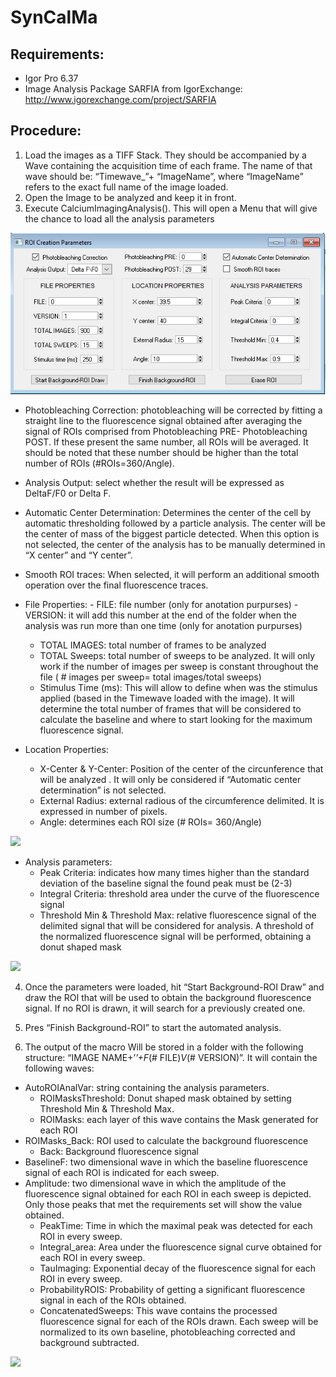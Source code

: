 # SynCalMa

## Requirements: 
- Igor Pro 6.37
- Image Analysis Package SARFIA from IgorExchange: http://www.igorexchange.com/project/SARFIA

## Procedure: 
1.	Load the images as a TIFF Stack. They should be accompanied by a Wave containing the acquisition time of each frame. The name of that wave should be: “Timewave_”+ “ImageName”,  where “ImageName” refers to the exact full name of the image loaded.
2.	Open the Image to be analyzed and keep it in front. 
3.	Execute CalciumImagingAnalysis(). This will open a Menu that will give the chance to load all the analysis parameters 

<img src=https://github.com/mjmoglie/SynCalMa/blob/master/IMAGENES/MENU.png width="700">
 
-	Photobleaching Correction: photobleaching will be corrected by fitting a straight line to the fluorescence signal obtained after averaging the signal of ROIs comprised from Photobleaching PRE- Photobleaching POST. If these present the same number, all ROIs will be averaged. It should be noted that these number should be higher than the total number of ROIs (#ROIs=360/Angle).
-	Analysis Output: select whether the result will be expressed as DeltaF/F0 or Delta F.
-	Automatic Center Determination: Determines the center of the cell by automatic thresholding followed by a particle analysis. The center will be the center of mass of the biggest particle detected. When this option is not selected, the center of the analysis has to be manually determined in “X center” and “Y center”. 
-	Smooth ROI traces: When selected, it will perform an additional smooth operation over the final fluorescence traces.
-	File Properties: 
		-	FILE: file number (only for anotation purpurses)
		-	VERSION: it will add this number at the end of the folder when the analysis was run more than one time (only for anotation purpurses)
	 -	TOTAL IMAGES: total number of frames to be analyzed
	 -	TOTAL Sweeps: total number of sweeps to be analyzed. It will only work if the number of images per sweep is constant throughout the file ( # images per sweep= total       images/total sweeps)
	 -	Stimulus Time (ms): This will allow to define when was the stimulus applied (based in the Timewave loaded with the image). It will determine the total number of frames that will be considered to calculate the baseline and where to start looking for the maximum fluorescence signal.
 
-	Location Properties: 
	 -	X-Center & Y-Center: Position of the center of the circunference that will be analyzed .  It will only be considered if “Automatic center determination” is not selected. 
	 -	External Radius: external radious of the circumference delimited. It is expressed in number of pixels. 
	 -	Angle: determines each ROI size (# ROIs= 360/Angle) 
 
<img src=https://github.com/mjmoglie/SynCalMa/blob/master/IMAGENES/Dise%C3%B1o%20ROI.png width="350">

-	Analysis parameters: 
 	-	Peak Criteria: indicates how many times higher than the standard deviation of the baseline signal the found peak must be (2-3)
 	-	Integral Criteria: threshold area under the curve of the fluorescence signal
 	-	Threshold Min & Threshold Max: relative fluorescence signal of the delimited signal that will be considered for analysis. A threshold of the normalized fluorescence signal  will be performed, obtaining a donut shaped mask

<img src=https://github.com/mjmoglie/SynCalMa/blob/master/IMAGENES/Dise%C3%B1o%20ROI%20y%20MASCARA.png width="350">

4.	Once the parameters were loaded, hit “Start Background-ROI Draw” and draw the ROI that will be used to obtain the background fluorescence signal. If no ROI is drawn, it will search for a previously created one.

5.	Pres “Finish Background-ROI” to start the automated analysis. 

6.	The output of the macro Will be stored in a folder with the following structure:  “IMAGE NAME+’_’+F_(# FILE)_V_(# VERSION)”. It will contain the following waves: 
  -	AutoROIAnalVar: string containing the analysis parameters.
	-	ROIMasksThreshold: Donut shaped mask obtained by setting Threshold Min & Threshold Max.
	-	ROIMasks: each layer of this wave contains the Mask generated for each ROI
  - ROIMasks_Back: ROI used to calculate the background fluorescence 
 	-	Back: Background fluorescence signal
  - BaselineF: two dimensional wave in which the baseline fluorescence signal of each ROI is indicated for each sweep.
  -	Amplitude: two dimensional wave in which the amplitude of the fluorescence signal obtained for each ROI in each sweep is depicted. Only those peaks that met the requirements set will show the value obtained. 
	- PeakTime: Time in which the maximal peak was detected for each ROI in every sweep.
 	-	Integral_area: Area under the fluorescence signal curve obtained for each ROI in every sweep.
 	-	TauImaging: Exponential decay of the fluorescence signal for each ROI in every sweep.
 	-	ProbabilityROIS: Probability of getting a significant fluorescence signal in each of the ROIs obtained. 
 	-	ConcatenatedSweeps: This wave contains the processed fluorescence signal for each of the ROIs drawn. Each sweep will be normalized to its own baseline, photobleaching corrected and background subtracted.

<img src=https://github.com/mjmoglie/SynCalMa/blob/master/IMAGENES/CONCATENADO%20DE%20ROIS.png width="450">
